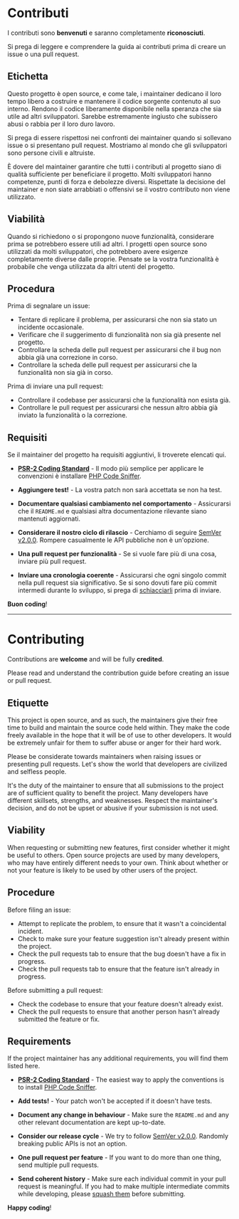 # Contributi

I contributi sono **benvenuti** e saranno completamente **riconosciuti**.

Si prega di leggere e comprendere la guida ai contributi prima di creare un issue o una pull request.

## Etichetta

Questo progetto è open source, e come tale, i maintainer dedicano il loro tempo libero a costruire e mantenere il codice sorgente contenuto al suo interno. Rendono il codice liberamente disponibile nella speranza che sia utile ad altri sviluppatori. Sarebbe estremamente ingiusto che subissero abusi o rabbia per il loro duro lavoro.

Si prega di essere rispettosi nei confronti dei maintainer quando si sollevano issue o si presentano pull request. Mostriamo al mondo che gli sviluppatori sono persone civili e altruiste.

È dovere del maintainer garantire che tutti i contributi al progetto siano di qualità sufficiente per beneficiare il progetto. Molti sviluppatori hanno competenze, punti di forza e debolezze diversi. Rispettate la decisione del maintainer e non siate arrabbiati o offensivi se il vostro contributo non viene utilizzato.

## Viabilità

Quando si richiedono o si propongono nuove funzionalità, considerare prima se potrebbero essere utili ad altri. I progetti open source sono utilizzati da molti sviluppatori, che potrebbero avere esigenze completamente diverse dalle proprie. Pensate se la vostra funzionalità è probabile che venga utilizzata da altri utenti del progetto.

## Procedura

Prima di segnalare un issue:

- Tentare di replicare il problema, per assicurarsi che non sia stato un incidente occasionale.
- Verificare che il suggerimento di funzionalità non sia già presente nel progetto.
- Controllare la scheda delle pull request per assicurarsi che il bug non abbia già una correzione in corso.
- Controllare la scheda delle pull request per assicurarsi che la funzionalità non sia già in corso.

Prima di inviare una pull request:

- Controllare il codebase per assicurarsi che la funzionalità non esista già.
- Controllare le pull request per assicurarsi che nessun altro abbia già inviato la funzionalità o la correzione.

## Requisiti

Se il maintainer del progetto ha requisiti aggiuntivi, li troverete elencati qui.

- **[PSR-2 Coding Standard](https://github.com/php-fig/fig-standards/blob/master/accepted/PSR-2-coding-style-guide.md)** - Il modo più semplice per applicare le convenzioni è installare [PHP Code Sniffer](https://pear.php.net/package/PHP_CodeSniffer).

- **Aggiungere test!** - La vostra patch non sarà accettata se non ha test.

- **Documentare qualsiasi cambiamento nel comportamento** - Assicurarsi che il `README.md` e qualsiasi altra documentazione rilevante siano mantenuti aggiornati.

- **Considerare il nostro ciclo di rilascio** - Cerchiamo di seguire [SemVer v2.0.0](https://semver.org/). Rompere casualmente le API pubbliche non è un'opzione.

- **Una pull request per funzionalità** - Se si vuole fare più di una cosa, inviare più pull request.

- **Inviare una cronologia coerente** - Assicurarsi che ogni singolo commit nella pull request sia significativo. Se si sono dovuti fare più commit intermedi durante lo sviluppo, si prega di [schiacciarli](https://www.git-scm.com/book/en/v2/Git-Tools-Rewriting-History#Changing-Multiple-Commit-Messages) prima di inviare.

**Buon coding**!

---

# Contributing

Contributions are **welcome** and will be fully **credited**.

Please read and understand the contribution guide before creating an issue or pull request.

## Etiquette

This project is open source, and as such, the maintainers give their free time to build and maintain the source code
held within. They make the code freely available in the hope that it will be of use to other developers. It would be
extremely unfair for them to suffer abuse or anger for their hard work.

Please be considerate towards maintainers when raising issues or presenting pull requests. Let's show the
world that developers are civilized and selfless people.

It's the duty of the maintainer to ensure that all submissions to the project are of sufficient
quality to benefit the project. Many developers have different skillsets, strengths, and weaknesses. Respect the maintainer's decision, and do not be upset or abusive if your submission is not used.

## Viability

When requesting or submitting new features, first consider whether it might be useful to others. Open
source projects are used by many developers, who may have entirely different needs to your own. Think about
whether or not your feature is likely to be used by other users of the project.

## Procedure

Before filing an issue:

- Attempt to replicate the problem, to ensure that it wasn't a coincidental incident.
- Check to make sure your feature suggestion isn't already present within the project.
- Check the pull requests tab to ensure that the bug doesn't have a fix in progress.
- Check the pull requests tab to ensure that the feature isn't already in progress.

Before submitting a pull request:

- Check the codebase to ensure that your feature doesn't already exist.
- Check the pull requests to ensure that another person hasn't already submitted the feature or fix.

## Requirements

If the project maintainer has any additional requirements, you will find them listed here.

- **[PSR-2 Coding Standard](https://github.com/php-fig/fig-standards/blob/master/accepted/PSR-2-coding-style-guide.md)** - The easiest way to apply the conventions is to install [PHP Code Sniffer](https://pear.php.net/package/PHP_CodeSniffer).

- **Add tests!** - Your patch won't be accepted if it doesn't have tests.

- **Document any change in behaviour** - Make sure the `README.md` and any other relevant documentation are kept up-to-date.

- **Consider our release cycle** - We try to follow [SemVer v2.0.0](https://semver.org/). Randomly breaking public APIs is not an option.

- **One pull request per feature** - If you want to do more than one thing, send multiple pull requests.

- **Send coherent history** - Make sure each individual commit in your pull request is meaningful. If you had to make multiple intermediate commits while developing, please [squash them](https://www.git-scm.com/book/en/v2/Git-Tools-Rewriting-History#Changing-Multiple-Commit-Messages) before submitting.

**Happy coding**!
